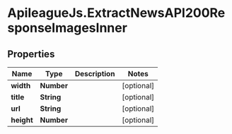 # ApileagueJs.ExtractNewsAPI200ResponseImagesInner

## Properties

Name | Type | Description | Notes
------------ | ------------- | ------------- | -------------
**width** | **Number** |  | [optional] 
**title** | **String** |  | [optional] 
**url** | **String** |  | [optional] 
**height** | **Number** |  | [optional] 


